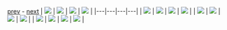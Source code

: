 
[prev](gal_1.md) - [next](gal_3.md)
| [![](../thumb/uncompressed_scenario_training_training.tfrecord-00086-of-01000.gif)](../vid/uncompressed_scenario_training_training.tfrecord-00086-of-01000.gif)  | [![](../thumb/uncompressed_scenario_training_training.tfrecord-00267-of-01000.gif)](../vid/uncompressed_scenario_training_training.tfrecord-00267-of-01000.gif)  | [![](../thumb/uncompressed_scenario_training_training.tfrecord-00173-of-01000.gif)](../vid/uncompressed_scenario_training_training.tfrecord-00173-of-01000.gif)  | [![](../thumb/uncompressed_scenario_training_training.tfrecord-00033-of-01000.gif)](../vid/uncompressed_scenario_training_training.tfrecord-00033-of-01000.gif)  |
|---|---|---|---|
| [![](../thumb/uncompressed_scenario_training_training.tfrecord-00074-of-01000.gif)](../vid/uncompressed_scenario_training_training.tfrecord-00074-of-01000.gif)  | [![](../thumb/uncompressed_scenario_training_training.tfrecord-00279-of-01000.gif)](../vid/uncompressed_scenario_training_training.tfrecord-00279-of-01000.gif)  | [![](../thumb/uncompressed_scenario_training_training.tfrecord-00218-of-01000.gif)](../vid/uncompressed_scenario_training_training.tfrecord-00218-of-01000.gif)  | [![](../thumb/uncompressed_scenario_training_training.tfrecord-00107-of-01000.gif)](../vid/uncompressed_scenario_training_training.tfrecord-00107-of-01000.gif)  |
| [![](../thumb/uncompressed_scenario_training_training.tfrecord-00141-of-01000.gif)](../vid/uncompressed_scenario_training_training.tfrecord-00141-of-01000.gif)  | [![](../thumb/uncompressed_scenario_training_training.tfrecord-00116-of-01000.gif)](../vid/uncompressed_scenario_training_training.tfrecord-00116-of-01000.gif)  | [![](../thumb/uncompressed_scenario_training_training.tfrecord-00200-of-01000.gif)](../vid/uncompressed_scenario_training_training.tfrecord-00200-of-01000.gif)  | [![](../thumb/uncompressed_scenario_training_training.tfrecord-00194-of-01000.gif)](../vid/uncompressed_scenario_training_training.tfrecord-00194-of-01000.gif)  |
| [![](../thumb/uncompressed_scenario_training_training.tfrecord-00047-of-01000.gif)](../vid/uncompressed_scenario_training_training.tfrecord-00047-of-01000.gif)  | [![](../thumb/uncompressed_scenario_training_training.tfrecord-00199-of-01000.gif)](../vid/uncompressed_scenario_training_training.tfrecord-00199-of-01000.gif)  | [![](../thumb/uncompressed_scenario_training_training.tfrecord-00119-of-01000.gif)](../vid/uncompressed_scenario_training_training.tfrecord-00119-of-01000.gif)  | [![](../thumb/uncompressed_scenario_training_training.tfrecord-00270-of-01000.gif)](../vid/uncompressed_scenario_training_training.tfrecord-00270-of-01000.gif)  |
